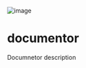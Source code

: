 ![image](https://github.com/Gitart/documentor/assets/3950155/cc1c3412-8953-4994-91de-518f2335c841)

# documentor
Documnetor description
